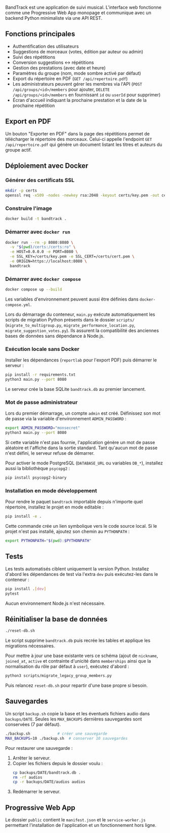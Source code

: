 BandTrack est une application de suivi musical. L'interface web fonctionne
comme une Progressive Web App monopage et communique avec un backend Python
minimaliste via une API REST.

## Fonctions principales

- Authentification des utilisateurs
- Suggestions de morceaux (votes, édition par auteur ou admin)
- Suivi des répétitions
- Conversion suggestions ↔ répétitions
- Gestion des prestations (avec date et heure)
- Paramètres du groupe (nom, mode sombre activé par défaut)
- Export du répertoire en PDF (`GET /api/repertoire.pdf`)
- Les administrateurs peuvent gérer les membres via l'API (`POST /api/groups/<id>/members` pour ajouter, `DELETE /api/groups/<id>/members` en fournissant `id` ou `userId` pour supprimer)
- Écran d'accueil indiquant la prochaine prestation et la date de la prochaine
  répétition

## Export en PDF

Un bouton "Exporter en PDF" dans la page des répétitions permet de télécharger le
répertoire des morceaux. Celui-ci appelle l'endpoint `GET /api/repertoire.pdf`
qui génère un document listant les titres et auteurs du groupe actif.

## Déploiement avec Docker

### Générer des certificats SSL

```bash
mkdir -p certs
openssl req -x509 -nodes -newkey rsa:2048 -keyout certs/key.pem -out certs/cert.pem -subj "/CN=localhost"
```

### Construire l'image

```bash
docker build -t bandtrack .
```

### Démarrer avec `docker run`

```bash
docker run --rm -p 8080:8080 \
  -v "$(pwd)/certs:/certs:ro" \
  -e HOST=0.0.0.0 -e PORT=8080 \
  -e SSL_KEY=/certs/key.pem -e SSL_CERT=/certs/cert.pem \
  -e ORIGIN=https://localhost:8080 \
  bandtrack
```

### Démarrer avec `docker compose`

```bash
docker compose up --build
```

Les variables d'environnement peuvent aussi être définies dans `docker-compose.yml`.

Lors du démarrage du conteneur, `main.py` exécute automatiquement les
scripts de migration Python présents dans le dossier `scripts/`
(`migrate_to_multigroup.py`, `migrate_performance_location.py`,
`migrate_suggestion_votes.py`). Ils assurent la compatibilité des anciennes
bases de données sans dépendance à Node.js.

### Exécution locale sans Docker

Installer les dépendances (``reportlab`` pour l'export PDF) puis démarrer le serveur :

```bash
pip install -r requirements.txt
python3 main.py --port 8080
```

Le serveur crée la base SQLite `bandtrack.db` au premier lancement.

### Mot de passe administrateur

Lors du premier démarrage, un compte `admin` est créé. Définissez son mot de
passe via la variable d'environnement `ADMIN_PASSWORD` :

```bash
export ADMIN_PASSWORD="monsecret"
python3 main.py --port 8080
```

Si cette variable n'est pas fournie, l'application génère un mot de passe
aléatoire et l'affiche dans la sortie standard. Tant qu'aucun mot de passe
n'est défini, le serveur refuse de démarrer.

Pour activer le mode PostgreSQL (`DATABASE_URL` ou variables `DB_*`),
installez aussi la bibliothèque `psycopg2` :

```bash
pip install psycopg2-binary
```

### Installation en mode développement

Pour rendre le paquet `bandtrack` importable depuis n'importe quel
répertoire, installez le projet en mode editable :

```bash
pip install -e .
```

Cette commande crée un lien symbolique vers le code source local. Si le
projet n'est pas installé, ajoutez son chemin au `PYTHONPATH` :

```bash
export PYTHONPATH="$(pwd):$PYTHONPATH"
```

## Tests

Les tests automatisés ciblent uniquement la version Python. Installez d'abord les dépendances de test via l'extra `dev` puis exécutez-les dans le conteneur :

```bash
pip install .[dev]
pytest
```

Aucun environnement Node.js n'est nécessaire.

## Réinitialiser la base de données

```bash
./reset-db.sh
```

Le script supprime `bandtrack.db` puis recrée les tables et applique les
migrations nécessaires.

Pour mettre à jour une base existante vers ce schéma (ajout de `nickname`,
`joined_at`, `active` et contrainte d'unicité dans `memberships` ainsi que la
normalisation du rôle par défaut à `user`), exécutez d'abord :

```bash
python3 scripts/migrate_legacy_group_members.py
```

Puis relancez `reset-db.sh` pour repartir d'une base propre si besoin.

## Sauvegardes

Un script `backup.sh` copie la base et les éventuels fichiers audio dans
`backups/DATE`. Seules les `MAX_BACKUPS` dernières sauvegardes sont conservées
(7 par défaut).

```bash
./backup.sh            # créer une sauvegarde
MAX_BACKUPS=10 ./backup.sh  # conserver 10 sauvegardes
```

Pour restaurer une sauvegarde :

1. Arrêter le serveur.
2. Copier les fichiers depuis le dossier voulu :
   ```bash
   cp backups/DATE/bandtrack.db .
   rm -rf audios
   cp -r backups/DATE/audios audios
   ```
3. Redémarrer le serveur.

## Progressive Web App

Le dossier `public` contient le `manifest.json` et le `service-worker.js`
permettant l'installation de l'application et un fonctionnement hors ligne.


